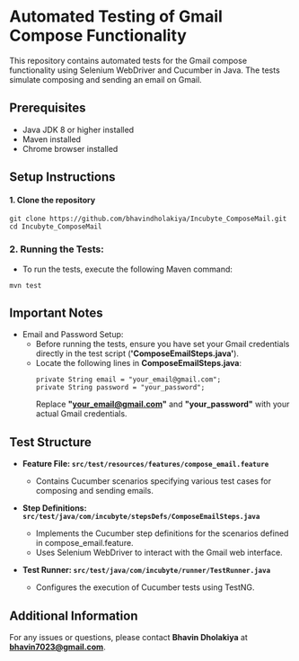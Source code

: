 
# Automated Testing of Gmail Compose Functionality

This repository contains automated tests for the Gmail compose functionality using Selenium WebDriver and Cucumber in Java. The tests simulate composing and sending an email on Gmail.

## Prerequisites
* Java JDK 8 or higher installed
* Maven installed
* Chrome browser installed

## Setup Instructions
#### 1. Clone the repository
```
git clone https://github.com/bhavindholakiya/Incubyte_ComposeMail.git
cd Incubyte_ComposeMail
```
### 2. Running the Tests:
* To run the tests, execute the following Maven command:
```
mvn test
```
## Important Notes
* Email and Password Setup:
  * Before running the tests, ensure you have set your Gmail credentials directly in the test script (**'ComposeEmailSteps.java'**).
  * Locate the following lines in **ComposeEmailSteps.java**:
    ```
    private String email = "your_email@gmail.com";
    private String password = "your_password";
    ```
    Replace **"your_email@gmail.com"** and **"your_password"** with your actual Gmail credentials.

## Test Structure
* **Feature File: `src/test/resources/features/compose_email.feature`**
    * Contains Cucumber scenarios specifying various test cases for composing and sending emails.

* **Step Definitions: `src/test/java/com/incubyte/stepsDefs/ComposeEmailSteps.java`**

    * Implements the Cucumber step definitions for the scenarios defined in compose_email.feature.
    * Uses Selenium WebDriver to interact with the Gmail web interface.

* **Test Runner: `src/test/java/com/incubyte/runner/TestRunner.java`**

  * Configures the execution of Cucumber tests using TestNG.

## Additional Information
For any issues or questions, please contact **Bhavin Dholakiya** at **bhavin7023@gmail.com**.
